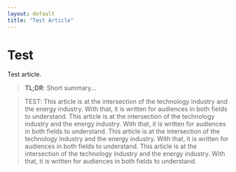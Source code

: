 ```yaml
---
layout: default
title: "Test Article"
---
```


# Test

Test article.

>**TL;DR**: Short summary...

>TEST: This article is at the intersection of the technology industry and the energy industry. With that, it is written for audiences in both fields to understand. This article is at the intersection of the technology industry and the energy industry. With that, it is written for audiences in both fields to understand. This article is at the intersection of the technology industry and the energy industry. With that, it is written for audiences in both fields to understand. This article is at the intersection of the technology industry and the energy industry. With that, it is written for audiences in both fields to understand.